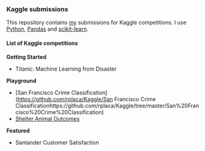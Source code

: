 ### Kaggle submissions

This repository contains [my](https://www.kaggle.com/rplaca) submissions for
Kaggle competitions. I use [Python](http://www.python.org/),
[Pandas](http://pandas.pydata.org/) and [scikit-learn](http://scikit-learn.org/).

#### List of Kaggle competitions

__Getting Started__

- Titanic: Machine Learning from Disaster

__Playground__

- [San Francisco Crime Classification](https://github.com/rplaca/Kaggle/San Francisco Crime Classificationhttps://github.com/rplaca/Kaggle/tree/master/San%20Francisco%20Crime%20Classification)
- [Shelter Animal Outcomes](https://github.com/rplaca/Kaggle/tree/master/Shelter%20Animal%20Outcomes)

__Featured__

- Santander Customer Satisfaction
